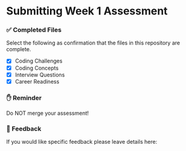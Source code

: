 # Submitting Week 1 Assessment

### ✅ Completed Files

Select the following as confirmation that the files in this repository are complete.

- [X] Coding Challenges
- [X] Coding Concepts
- [X] Interview Questions
- [X] Career Readiness

### ✋ Reminder

Do NOT merge your assessment!

### 📝 Feedback

If you would like specific feedback please leave details here:
